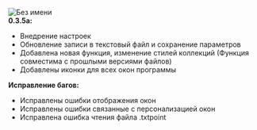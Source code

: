 ![Без имени](https://github.com/Lisyaka46/ScheduleChangesItems/assets/90254409/b4ab4713-8291-4a4a-901a-4efb227ca59b)\
__0.3.5a:__
- Внедрение настроек
- Обновление записи в текстовый файл и сохранение параметров
- Добавлена новая функция, изменение стилей коллекций (Функция совместима с прошлыми версиями файлов)
- Добавлены иконки для всех окон программы

__Исправление багов:__
- Исправлены ошибки отображения окон
- Исправлены ошибки связанные с персонализацией окон
- Исправлена ошибка чтения файла .txtpoint
